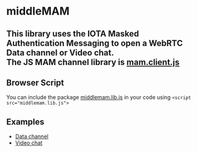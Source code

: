 # middleMAM

This library uses the IOTA Masked Authentication Messaging to open a WebRTC Data channel or Video chat.  
The JS MAM channel library is [mam.client.js](https://github.com/iotaledger/mam.client.js/) 
----
## Browser Script
You can include the package [middlemam.lib.js](../master/dist/middlemam.lib.js) in your code using `<script src="middlemam.lib.js">`

## Examples

* [Data channel](../master/examples/datachannel.html)
* [Video chat](../master/examples/videochat.html)
